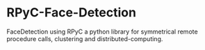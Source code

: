 # RPyC-Face-Detection
FaceDetection using RPyC a python library for symmetrical remote procedure calls, clustering and distributed-computing. 
